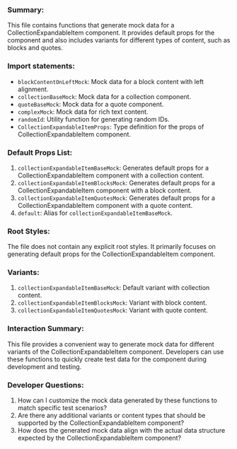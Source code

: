 ### Summary:
This file contains functions that generate mock data for a CollectionExpandableItem component. It provides default props for the component and also includes variants for different types of content, such as blocks and quotes.

### Import statements:
- `blockContentOnLeftMock`: Mock data for a block content with left alignment.
- `collectionBaseMock`: Mock data for a collection component.
- `quoteBaseMock`: Mock data for a quote component.
- `complexMock`: Mock data for rich text content.
- `randomId`: Utility function for generating random IDs.
- `CollectionExpandableItemProps`: Type definition for the props of CollectionExpandableItem component.

### Default Props List:
1. `collectionExpandableItemBaseMock`: Generates default props for a CollectionExpandableItem component with a collection content.
2. `collectionExpandableItemBlocksMock`: Generates default props for a CollectionExpandableItem component with a block content.
3. `collectionExpandableItemQuotesMock`: Generates default props for a CollectionExpandableItem component with a quote content.
4. `default`: Alias for `collectionExpandableItemBaseMock`.

### Root Styles:
The file does not contain any explicit root styles. It primarily focuses on generating default props for the CollectionExpandableItem component.

### Variants:
1. `collectionExpandableItemBaseMock`: Default variant with collection content.
2. `collectionExpandableItemBlocksMock`: Variant with block content.
3. `collectionExpandableItemQuotesMock`: Variant with quote content.

### Interaction Summary:
This file provides a convenient way to generate mock data for different variants of the CollectionExpandableItem component. Developers can use these functions to quickly create test data for the component during development and testing.

### Developer Questions:
1. How can I customize the mock data generated by these functions to match specific test scenarios?
2. Are there any additional variants or content types that should be supported by the CollectionExpandableItem component?
3. How does the generated mock data align with the actual data structure expected by the CollectionExpandableItem component?